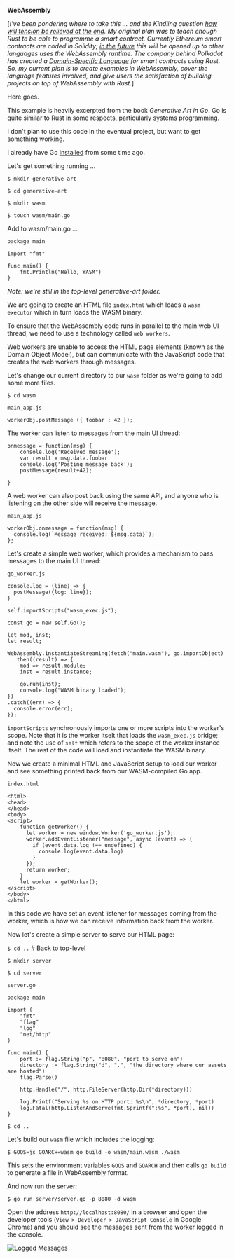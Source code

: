 **WebAssembly**

[_I've been pondering where to take this ... and the Kindling question [how will tension be relieved at the end](https://wc3.akimbo.com/t/kindling-019-tension-relief-at-the-end/66332). My original plan was to teach enough Rust to be able to programme a smart contract. Currently Ethereum smart contracts are coded in Solidity; [in the future](https://www.coindesk.com/tech/2021/05/25/polkadots-gavin-wood-webassembly-is-the-future-of-smart-contracts-but-legacy-evm-is-right-now/) this will be opened up to other languages uses the WebAssembly runtime. The company behind Polkadot has created a [Domain-Specific Language](https://github.com/paritytech/ink) for smart contracts using Rust. So, my current plan is to create examples in WebAssembly, cover the language features involved, and give users the satisfaction of building projects on top of WebAssembly with Rust._]

Here goes.

This example is heavily excerpted from the book _Generative Art in Go_. Go is quite similar to Rust in some respects, particularly systems programming.

I don't plan to use this code in the eventual project, but want to get something working.

I already have Go [installed](https://go.dev/dl/) from some time ago.

Let's get something running ...

`$ mkdir generative-art`

`$ cd generative-art`

`$ mkdir wasm`

`$ touch wasm/main.go`

Add to wasm/main.go ...

```
package main

import "fmt"

func main() {
    fmt.Println("Hello, WASM")
}
```

_Note: we're still in the top-level generative-art folder._

We are going to create an HTML file `index.html` which loads a `wasm executor` which in turn loads the WASM binary.

To ensure that the WebAssembly code runs in parallel to the main web UI thread, we need to use a technology called `web workers`.

Web workers are unable to access the HTML page elements (known as the Domain Object Model), but can communicate with the JavaScript code that creates the web workers through messages.

Let's change our current directory to our `wasm` folder as we're going to add some more files.

`$ cd wasm`

`main_app.js`

```
workerObj.postMessage ({ foobar : 42 }); 
```

The worker can listen to messages from the main UI thread:

```
onmessage = function(msg) {
    console.log('Received message');
    var result = msg.data.foobar
    console.log('Posting message back');
    postMessage(result+42);

}
```

A web worker can also post back using the same API, and anyone who is listening on the other side will receive the message.

`main_app.js`

```
workerObj.onmessage = function(msg) {
  console.log(`Message received: ${msg.data}`);
}; 
```

Let's create a simple web worker, which provides a mechanism to pass messages to the main UI thread:

`go_worker.js`

```
console.log = (line) => {
  postMessage({log: line});
}

self.importScripts("wasm_exec.js");

const go = new self.Go();

let mod, inst;
let result;

WebAssembly.instantiateStreaming(fetch("main.wasm"), go.importObject)
  .then((result) => {
    mod => result.module;
    inst = result.instance;

    go.run(inst);
    console.log("WASM binary loaded");
})
.catch((err) => {
  console.error(err);
});
```

`importScripts` synchronously imports one or more scripts into the worker's scope. Note that it is the worker itselt that loads the `wasm_exec.js` bridge; and note the use of `self` which refers to the scope of the worker instance itself. The rest of the code will load and instantiate the WASM binary.

Now we create a minimal HTML and JavaScript setup to load our worker and see something printed back from our WASM-compiled Go app.

`index.html`

```
<html>
<head>
</head>
<body>
<script>
    function getWorker() {
      let worker = new window.Worker('go_worker.js');
      worker.addEventListener("message", async (event) => {
        if (event.data.log !== undefined) {
          console.log(event.data.log)
        }
      });
      return worker;
    }
    let worker = getWorker();
</script>
</body>
</html>
```

In this code we have set an event listener for messages coming from the worker, which is how we can receive information back from the worker.

Now let's create a simple server to serve our HTML page:

`$ cd ..` # Back to top-level 

`$ mkdir server`

`$ cd server`

`server.go`

```
package main

import (
    "fmt"
    "flag"
    "log"
    "net/http"
)

func main() {
    port := flag.String("p", "8080", "port to serve on")
    directory := flag.String("d", ".", "the directory where our assets are hosted")
    flag.Parse()

    http.Handle("/", http.FileServer(http.Dir(*directory)))

    log.Printf("Serving %s on HTTP port: %s\n", *directory, *port)
    log.Fatal(http.ListenAndServe(fmt.Sprintf(":%s", *port), nil))
}
```

`$ cd ..`

Let's build our `wasm` file which includes the logging:

`$ GOOS=js GOARCH=wasm go build -o wasm/main.wasm ./wasm`

This sets the environment variables `GOOS` and `GOARCH` and then calls `go build` to generate a file in WebAssembly format.

And now run the server:

`$ go run server/server.go -p 8080 -d wasm`

Open the address `http://localhost:8080/` in a browser and open the developer tools (`View > Developer > JavaScript Console` in Google Chrome) and you should see the messages sent from the worker logged in the console.

![Logged Messages](images/worker_logged_messages.png)

